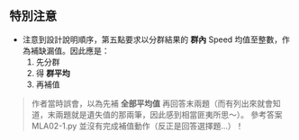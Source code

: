 ## 特別注意
 - 注意到設計說明順序，第五點要求以分群結果的 **群內** Speed 均值至整數，作為補缺漏值。因此應是：
   1. 先分群
   2. 得 **群平均**
   3. 再補值

 > 作者當時誤會，以為先補 **全部平均值** 再回答末兩題（而有列出來就會知道，末兩題就是遺失值的那兩筆，因此感到相當匪夷所思～）。
 > 參考答案 MLA02-1.py 並沒有完成補值動作（反正是回答選擇題...）！